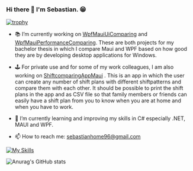 ### Hi there 👋 I'm Sebastian. 😁

<!--
**bastiH96/bastiH96** is a ✨ _special_ ✨ repository because its `README.md` (this file) appears on your GitHub profile.

Here are some ideas to get you started:
-->

[![trophy](https://github-profile-trophy.vercel.app/?username=bastiH96)](https://github.com/ryo-ma/github-profile-trophy)

- 📚 I’m currently working on [WpfMauiUiComparing](https://github.com/bastiH96/WpfMauiUiComparing.git) and [WpfMauiPerformanceComparing](https://github.com/bastiH96/WpfMauiPerformanceComparing.git). These are both projects for my bachelor thesis in which I compare Maui and WPF based on how good they are by developing desktop applications for Windows.

- 🕹 For private use and for some of my work colleagues, I am also working on [ShiftcomparingAppMaui](https://github.com/bastiH96/ShiftcomparingAppMAUI.git) . This is an app in which the user can create any number of shift plans with different shiftpatterns and compare them with each other. It should be possible to print the shift plans in the app and as CSV file so that family members or friends can easily have a shift plan from you to know when you are at home and when you have to work.

- 🌱 I’m currently learning and improving my skills in C# especially .NET, MAUI and WPF.

- 📫 How to reach me: sebastianhome96@gmail.com


[![My Skills](https://skillicons.dev/icons?i=cs,dotnet,unity,py,html,css,sqlite,git,github,figma,visualstudio,discord)](https://skillicons.dev)


![Anurag's GitHub stats](https://github-readme-stats.vercel.app/api?username=anuraghazra&show_icons=true&theme=tokyonight&custom_title=Sebastian%20GitHub%20Stats)

<!-- [![Top Langs](https://github-readme-stats.vercel.app/api/top-langs/?username=bastiH96)](https://github.com/anuraghazra/github-readme-stats&theme=tokyonight&layout=compact) -->
